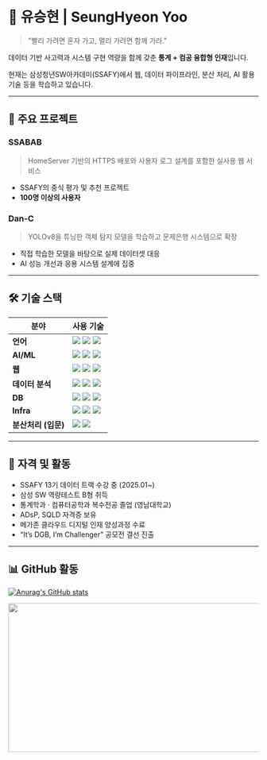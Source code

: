 # 👋 유승현 | SeungHyeon Yoo

> "빨리 가려면 혼자 가고, 멀리 가려면 함께 가라."

데이터 기반 사고력과 시스템 구현 역량을 함께 갖춘 **통계 + 컴공 융합형 인재**입니다. 

현재는 삼성청년SW아카데미(SSAFY)에서 웹, 데이터 파이프라인, 분산 처리, AI 활용 기술 등을 학습하고 있습니다.

---

## 🚀 주요 프로젝트

### SSABAB  
> HomeServer 기반의 HTTPS 배포와 사용자 로그 설계를 포함한 실사용 웹 서비스  
- SSAFY의 중식 평가 및 추천 프로젝트
- **100명 이상의 사용자**  


### Dan-C  
> YOLOv8을 튜닝한 객체 탐지 모델을 학습하고 문제은행 시스템으로 확장  
- 직접 학습한 모델을 바탕으로 실제 데이터셋 대응  
- AI 성능 개선과 응용 시스템 설계에 집중

---

## 🛠️ 기술 스택

| 분야 | 사용 기술 |
|------|-----------|
| **언어** | <img src="https://img.shields.io/badge/-Python-3776AB?style=flat&logo=python&logoColor=white"/> <img src="https://img.shields.io/badge/-JavaScript-F7DF1E?style=flat&logo=javascript&logoColor=black"/> <img src="https://img.shields.io/badge/-Java-007396?style=flat&logo=java&logoColor=white"/> |
| **AI/ML** | <img src="https://img.shields.io/badge/-PyTorch-EE4C2C?style=flat&logo=pytorch&logoColor=white"/> <img src="https://img.shields.io/badge/-YOLOv8-000000?style=flat&logo=github&logoColor=white"/> <img src="https://img.shields.io/badge/-scikit--learn-F7931E?style=flat&logo=scikitlearn&logoColor=white"/> |
| **웹** | <img src="https://img.shields.io/badge/-FastAPI-009688?style=flat&logo=fastapi&logoColor=white"/> <img src="https://img.shields.io/badge/-Django-092E20?style=flat&logo=django&logoColor=white"/> <img src="https://img.shields.io/badge/-Vue.js-4FC08D?style=flat&logo=vue.js&logoColor=white"/> |
| **데이터 분석** | <img src="https://img.shields.io/badge/-Pandas-150458?style=flat&logo=pandas&logoColor=white"/> <img src="https://img.shields.io/badge/-NumPy-013243?style=flat&logo=numpy&logoColor=white"/> <img src="https://img.shields.io/badge/-Jupyter-F37626?style=flat&logo=jupyter&logoColor=white"/> |
| **DB** | <img src="https://img.shields.io/badge/-MySQL-4479A1?style=flat&logo=mysql&logoColor=white"/> <img src="https://img.shields.io/badge/-PostgreSQL-4169E1?style=flat&logo=postgresql&logoColor=white"/> <img src="https://img.shields.io/badge/-SQLite-003B57?style=flat&logo=sqlite&logoColor=white"/> |
| **Infra** | <img src="https://img.shields.io/badge/-AWS-FF9900?style=flat&logo=amazonaws&logoColor=white"/> <img src="https://img.shields.io/badge/-Docker-2496ED?style=flat&logo=docker&logoColor=white"/> <img src="https://img.shields.io/badge/-GitHub%20Actions-2088FF?style=flat&logo=githubactions&logoColor=white"/> |
| **분산처리 (입문)** | <img src="https://img.shields.io/badge/-Kafka-231F20?style=flat&logo=apachekafka&logoColor=white"/> <img src="https://img.shields.io/badge/-Flink-E6522C?style=flat&logo=apacheflink&logoColor=white"/> |

---

## 🏅 자격 및 활동

- SSAFY 13기 데이터 트랙 수강 중 (2025.01~)
- 삼성 SW 역량테스트 B형 취득
- 통계학과 · 컴퓨터공학과 복수전공 졸업 (영남대학교)
- ADsP, SQLD 자격증 보유  
- 메가존 클라우드 디지털 인재 양성과정 수료  
- “It’s DGB, I’m Challenger” 공모전 결선 진출  

---

## 📊 GitHub 활동

[![Anurag's GitHub stats](https://github-readme-stats.vercel.app/api?username=Yoo-SeungHyeon&show_icons=true&theme=default)](https://github.com/anuraghazra/github-readme-stats)

<a href="https://www.solve-nyang.com"><img src="https://api.solve-nyang.com/compose/ysh01150" width="600" height="300"/></a>
